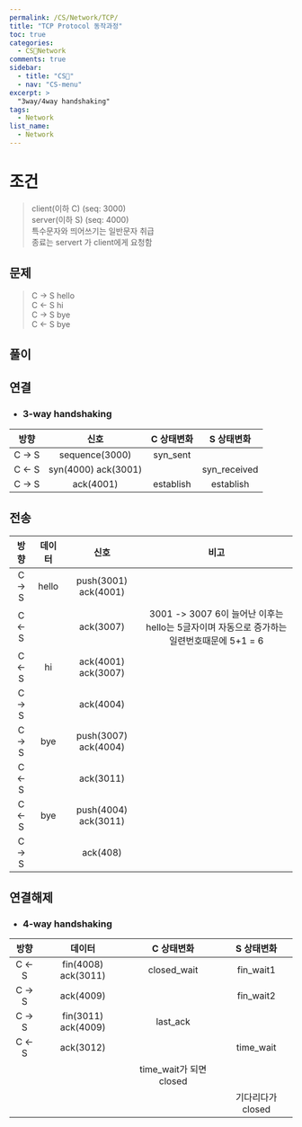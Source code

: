 ```yaml
---
permalink: /CS/Network/TCP/
title: "TCP Protocol 동작과정"
toc: true
categories:
  - CS🐰Network
comments: true
sidebar:
  - title: "CS🐰"
  - nav: "CS-menu"
excerpt: >
  "3way/4way handshaking"
tags:
  - Network
list_name:
  - Network
---
```


# 조건
> client(이하 C) (seq: 3000)  
> server(이하 S) (seq: 4000)  
> 특수문자와 띄어쓰기는 일반문자 취급  
> 종료는 servert 가 client에게 요청함  

## 문제
> C -> S hello  
> C <- S hi  
> C -> S bye  
> C <- S bye  
 

## 풀이


## 연결
- ### 3-way handshaking


| 방향  | 신호                     | C 상태변화 | S 상태변화 |
|:------:|:--------------------:|:--------:|:--------:|
| C -> S | sequence(3000) | syn_sent  | |
| C <- S | syn(4000) ack(3001)  |    | syn_received |
| C -> S | ack(4001) | establish | establish |


## 전송


| 방향   | 데이터   | 신호             | 비고 |
|:------:|:---------:|:-----------:|:-:|
| C -> S | hello | push(3001) ack(4001) |   |
| C <- S | | ack(3007)  |    3001 -> 3007 6이 늘어난 이후는 hello는 5글자이며 자동으로 증가하는 일련번호때문에 5+1 = 6|
| C <- S | hi |ack(4001) ack(3007) | |
| C -> S |  | ack(4004) |  |
| C -> S | bye | push(3007) ack(4004)  | |
| C <- S |  | ack(3011) | |
| C <- S |  bye | push(4004) ack(3011) | |
| C -> S |   | ack(408) | |


## 연결해제
- ### 4-way handshaking


| 방향       | 데이터                     | C 상태변화 | S 상태변화 |
|:------:|:--------------------:|:--------:|:--------:|
| C <- S | fin(4008) ack(3011) |  closed_wait | fin_wait1 |
| C -> S | ack(4009)  |    | fin_wait2 |
| C -> S | fin(3011) ack(4009) | last_ack |  |
| C <- S | ack(3012) |   | time_wait |
|   |  |  time_wait가 되면 closed |  |
| |  |    | 기다리다가 closed |

